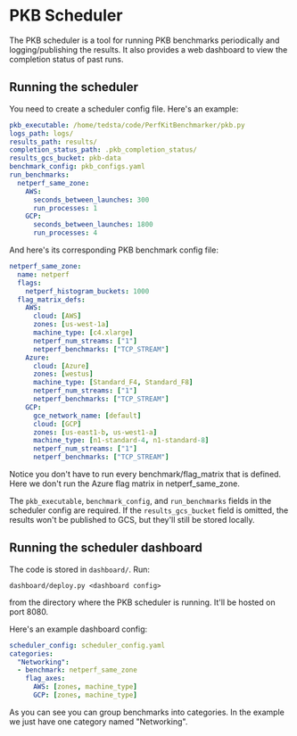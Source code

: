 # PKB Scheduler

The PKB scheduler is a tool for running PKB benchmarks periodically and logging/publishing the results. It also provides a web dashboard to view the completion status of past runs.

## Running the scheduler

You need to create a scheduler config file. Here's an example:

```yaml
pkb_executable: /home/tedsta/code/PerfKitBenchmarker/pkb.py
logs_path: logs/
results_path: results/
completion_status_path: .pkb_completion_status/
results_gcs_bucket: pkb-data
benchmark_config: pkb_configs.yaml
run_benchmarks:
  netperf_same_zone:
    AWS:
      seconds_between_launches: 300
      run_processes: 1
    GCP:
      seconds_between_launches: 1800
      run_processes: 4
```

And here's its corresponding PKB benchmark config file:

```yaml
netperf_same_zone:
  name: netperf
  flags:
    netperf_histogram_buckets: 1000
  flag_matrix_defs:
    AWS:
      cloud: [AWS]
      zones: [us-west-1a]
      machine_type: [c4.xlarge]
      netperf_num_streams: ["1"]
      netperf_benchmarks: ["TCP_STREAM"]
    Azure:
      cloud: [Azure]
      zones: [westus]
      machine_type: [Standard_F4, Standard_F8]
      netperf_num_streams: ["1"]
      netperf_benchmarks: ["TCP_STREAM"]
    GCP:
      gce_network_name: [default]
      cloud: [GCP]
      zones: [us-east1-b, us-west1-a]
      machine_type: [n1-standard-4, n1-standard-8]
      netperf_num_streams: ["1"]
      netperf_benchmarks: ["TCP_STREAM"]
```

Notice you don't have to run every benchmark/flag_matrix that is defined. Here we don't run the Azure flag matrix in netperf_same_zone.

The `pkb_executable`, `benchmark_config`, and `run_benchmarks` fields in the scheduler config are required. If the `results_gcs_bucket` field is omitted, the results won't be published to GCS, but they'll still be stored locally.

## Running the scheduler dashboard

The code is stored in `dashboard/`. Run:

```
dashboard/deploy.py <dashboard config>
```

from the directory where the PKB scheduler is running. It'll be hosted on port 8080.

Here's an example dashboard config:

```yaml
scheduler_config: scheduler_config.yaml
categories:
  "Networking":
  - benchmark: netperf_same_zone
    flag_axes:
      AWS: [zones, machine_type]
      GCP: [zones, machine_type]
```

As you can see you can group benchmarks into categories. In the example we just have one category named "Networking".
